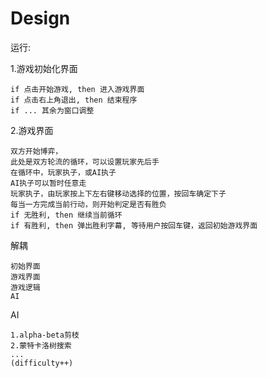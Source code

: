 # Design
运行:

1.游戏初始化界面

    if 点击开始游戏, then 进入游戏界面
    if 点击右上角退出, then 结束程序
    if ... 其余为窗口调整

2.游戏界面

    双方开始博弈，
    此处是双方轮流的循环，可以设置玩家先后手
    在循环中，玩家执子，或AI执子
    AI执子可以暂时任意走
    玩家执子，由玩家按上下左右键移动选择的位置，按回车确定下子
    每当一方完成当前行动，则开始判定是否有胜负
    if 无胜利, then 继续当前循环
    if 有胜利, then 弹出胜利字幕, 等待用户按回车键，返回初始游戏界面

解耦

    初始界面
    游戏界面
    游戏逻辑
    AI
AI
    
    1.alpha-beta剪枝
    2.蒙特卡洛树搜索
    ...
    (difficulty++)